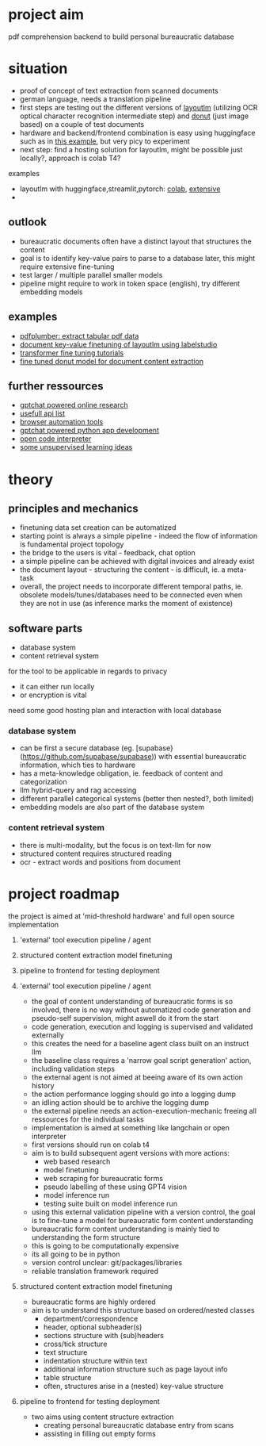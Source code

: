 # project aim
pdf comprehension backend to build personal bureaucratic database

# situation

- proof of concept of text extraction from scanned documents
- german language, needs a translation pipeline
- first steps are testing out the different versions of [layoutlm](https://github.com/microsoft/unilm/blob/master/layoutlmv3/README.md) (utilizing OCR optical character recognition intermediate step) and [donut](https://github.com/clovaai/donut) (just image based) on a couple of test documents
- hardware and backend/frontend combination is easy using huggingface such as in [this example](https://www.youtube.com/watch?v=6b3S2D2TiAo), but very picy to experiment
- next step: find a hosting solution for layoutlm, might be possible just locally?, approach is colab T4?

examples
- layoutlm with huggingface,streamlit,pytorch: [colab](https://colab.research.google.com/drive/1I0Qyajp_DFzKvQfUwwRc9p6fs6NfI-Kx?usp=sharing), [extensive](https://www.mlexpert.io/machine-learning/tutorials/document-classification-with-layoutlmv3)
- 

## outlook

- bureaucratic documents often have a distinct layout that structures the content
- goal is to identify key-value pairs to parse to a database later, this might require extensive fine-tuning
- test larger / multiple parallel smaller models
- pipeline might require to work in token space (english), try different embedding models

## examples

- [pdfplumber: extract tabular pdf data](https://www.youtube.com/watch?v=x9IDL8eruAw)
- [document key-value finetuning of layoutlm using labelstudio](https://www.youtube.com/watch?v=bBwDTY38X58&list=PLeNIpK8NwtHtxa2wC1OcPb8RmQ9vy-Uav)
- [transformer fine tuning tutorials](https://github.com/NielsRogge/Transformers-Tutorials)
- [fine tuned donut model for document content extraction](https://github.com/katanaml/sparrow)
  
## further ressources
- [gptchat powered online research](https://github.com/assafelovic/gpt-researcher)
- [usefull api list](https://github.com/public-apis/public-apis)
- [browser automation tools](https://github.com/angrykoala/awesome-browser-automation)
- [gptchat powered python app development](https://github.com/Pythagora-io/gpt-pilot)
- [open code interpreter](https://github.com/shroominic/codeinterpreter-api)
- [some unsupervised learning ideas](https://www.youtube.com/watch?v=UaJDdft6BdI)

# theory

## principles and mechanics

- finetuning data set creation can be automatized
- starting point is always a simple pipeline - indeed the flow of information is fundamental project topology
- the bridge to the users is vital - feedback, chat option
- a simple pipeline can be achieved with digital invoices and already exist
- the document layout - structuring the content - is difficult, ie. a meta-task
- overall, the project needs to incorporate different temporal paths, ie. obsolete models/tunes/databases need to be connected even when they are not in use (as inference marks the moment of existence)

## software parts
- database system
- content retrieval system


for the tool to be applicable in regards to privacy
- it can either run locally
- or encryption is vital

need some good hosting plan and interaction with local database
### database system

- can be first a secure database (eg. [supabase}(https://github.com/supabase/supabase)) with essential bureaucratic information, which ties to hardware
- has a meta-knowledge obligation, ie. feedback of content and categorization
- llm hybrid-query and rag accessing
- different parallel categorical systems (better then nested?, both limited)
- embedding models are also part of the database system

### content retrieval system

- there is multi-modality, but the focus is on text-llm for now
- structured content requires structured reading
- ocr - extract words and positions from document


# project roadmap

the project is aimed at 'mid-threshold hardware' and full open source implementation

1. 'external' tool execution pipeline / agent
2. structured content extraction model finetuning
3. pipeline to frontend for testing deployment

1. 'external' tool execution pipeline / agent
   - the goal of content understanding of bureaucratic forms is so involved, there is no way without automatized code generation and pseudo-self supervision, might aswell do it from the start
   - code generation, execution and logging is supervised and validated externally
   - this creates the need for a baseline agent class built on an instruct llm
   - the baseline class requires a 'narrow goal script generation' action, including validation steps
   - the external agent is not aimed at beeing aware of its own action history
   - the action performance logging should go into a logging dump
   - an idling action should be to archive the logging dump
   - the external pipeline needs an action-execution-mechanic freeing all ressources for the individual tasks
   - implementation is aimed at something like langchain or open interpreter
   - first versions should run on colab t4
   - aim is to build subsequent agent versions with more actions:
       - web based research
       - model finetuning
       - web scraping for bureaucratic forms
       - pseudo labelling of these using GPT4 vision
       - model inference run
       - testing suite built on model inference run
    - using this external validation pipeline with a version control, the goal is to fine-tune a model for bureaucratic form content understanding
    - bureaucratic form content understanding is mainly tied to understanding the form structure
    - this is going to be computationally expensive
    - its all going to be in python
    - version control unclear: git/packages/libraries
    - reliable translation framework required
2. structured content extraction model finetuning
   - bureaucratic forms are highly ordered
   - aim is to understand this structure based on ordered/nested classes
       - department/correspondence
       - header, optional subheader(s)
       - sections structure with (sub)headers
       - cross/tick structure
       - text structure
       - indentation structure within text
       - additional information structure such as page layout info
       - table structure
       - often, structures arise in a (nested) key-value structure
3. pipeline to frontend for testing deployment
   - two aims using content structure extraction
       - creating personal bureaucratic database entry from scans
       - assisting in filling out empty forms
